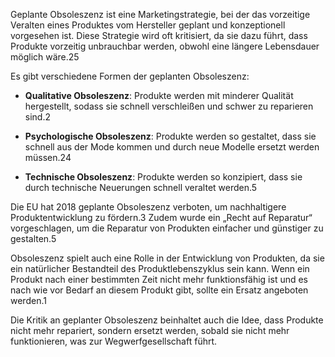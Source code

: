 Geplante Obsoleszenz ist eine Marketingstrategie, bei der das vorzeitige Veralten eines Produktes vom Hersteller geplant und konzeptionell vorgesehen ist. Diese Strategie wird oft kritisiert, da sie dazu führt, dass Produkte vorzeitig unbrauchbar werden, obwohl eine längere Lebensdauer möglich wäre.25

Es gibt verschiedene Formen der geplanten Obsoleszenz:

- **Qualitative Obsoleszenz**: Produkte werden mit minderer Qualität hergestellt, sodass sie schnell verschleißen und schwer zu reparieren sind.2
    
- **Psychologische Obsoleszenz**: Produkte werden so gestaltet, dass sie schnell aus der Mode kommen und durch neue Modelle ersetzt werden müssen.24
    
- **Technische Obsoleszenz**: Produkte werden so konzipiert, dass sie durch technische Neuerungen schnell veraltet werden.5
    

Die EU hat 2018 geplante Obsoleszenz verboten, um nachhaltigere Produktentwicklung zu fördern.3 Zudem wurde ein „Recht auf Reparatur“ vorgeschlagen, um die Reparatur von Produkten einfacher und günstiger zu gestalten.5

Obsoleszenz spielt auch eine Rolle in der Entwicklung von Produkten, da sie ein natürlicher Bestandteil des Produktlebenszyklus sein kann. Wenn ein Produkt nach einer bestimmten Zeit nicht mehr funktionsfähig ist und es nach wie vor Bedarf an diesem Produkt gibt, sollte ein Ersatz angeboten werden.1

Die Kritik an geplanter Obsoleszenz beinhaltet auch die Idee, dass Produkte nicht mehr repariert, sondern ersetzt werden, sobald sie nicht mehr funktionieren, was zur Wegwerfgesellschaft führt.